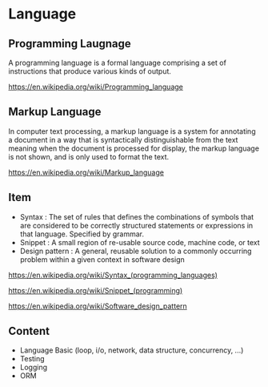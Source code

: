 # Language

## Programming Laugnage

A programming language is a formal language comprising a set of instructions that produce various kinds of output.

https://en.wikipedia.org/wiki/Programming_language

## Markup Language

In computer text processing, a markup language is a system for annotating a document in a way that is syntactically distinguishable from the text meaning when the document is processed for display, the markup language is not shown, and is only used to format the text.

https://en.wikipedia.org/wiki/Markup_language

## Item

- Syntax : The set of rules that defines the combinations of symbols that are considered to be correctly structured statements or expressions in that language. Specified by grammar.
- Snippet : A small region of re-usable source code, machine code, or text
- Design pattern : A general, reusable solution to a commonly occurring problem within a given context in software design

https://en.wikipedia.org/wiki/Syntax_(programming_languages)

https://en.wikipedia.org/wiki/Snippet_(programming)

https://en.wikipedia.org/wiki/Software_design_pattern

## Content

- Language Basic (loop, i/o, network, data structure, concurrency, ...)
- Testing
- Logging
- ORM